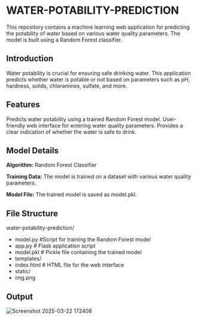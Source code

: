 # WATER-POTABILITY-PREDICTION
This repository contains a machine learning web application for predicting the potability of water based on various water quality parameters. The model is built using a Random Forest classifier.

## Introduction
Water potability is crucial for ensuring safe drinking water. This application predicts whether water is potable or not based on parameters such as pH, hardness, solids, chloramines, sulfate, and more.

## Features
Predicts water potability using a trained Random Forest model.
User-friendly web interface for entering water quality parameters.
Provides a clear indication of whether the water is safe to drink.

## Model Details
**Algorithm:** Random Forest Classifier

**Training Data:** The model is trained on a dataset with various water quality parameters.

**Model File:** The trained model is saved as model.pkl.

## File Structure

water-potability-prediction/

 - model.py       #Script for training the Random Forest model
 - app.py          # Flask application script
 - model.pkl       # Pickle file containing the trained model
 - templates/
 - index.html  # HTML file for the web interface
 - static/
 - img.png
   
## Output

![Screenshot 2025-03-22 172408](https://github.com/user-attachments/assets/f094140d-a471-42d3-83e5-f67679381d12)



